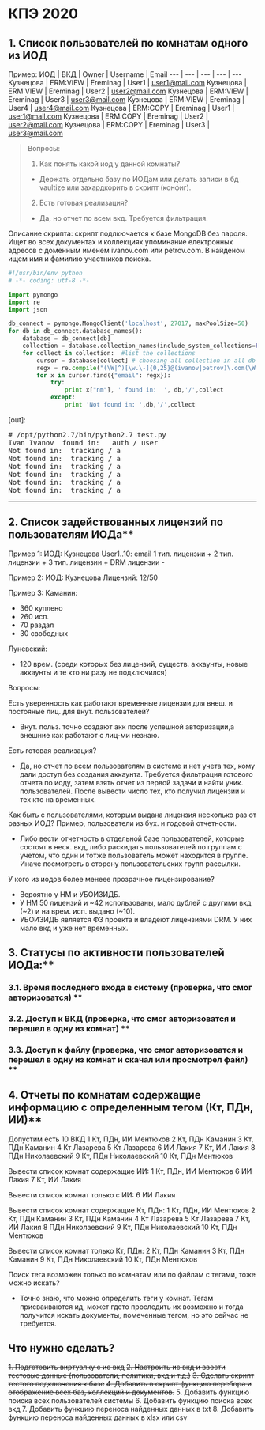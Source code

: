 # КПЭ 2020

## 1.  Список пользователей по комнатам одного из ИОД
 
Пример:
ИОД | ВКД | Owner | Username | Email
--- | --- | --- | --- | ---
Кузнецова | ERM:VIEW | Ereminag | User1 | user1@mail.com
Кузнецова | ERM:VIEW | Ereminag | User2 | user2@mail.com
Кузнецова | ERM:VIEW | Ereminag | User3 | user3@mail.com
Кузнецова | ERM:VIEW | Ereminag | User4 | user4@mail.com
Кузнецова | ERM:COPY | Ereminag | User1 | user1@mail.com
Кузнецова | ERM:COPY | Ereminag | User2 | user2@mail.com
Кузнецова | ERM:COPY | Ereminag | User3 | user3@mail.com


> Вопросы:
> 1.  Как понять какой иод у данной комнаты?
>  - Держать отдельно базу по ИОДам или делать записи в бд vaultize или захардкорить в скрипт (конфиг).
> 2. Есть готовая реализация?
>  - Да, но отчет по всем вкд. Требуется фильтрация.
 
Описание скрипта: скрипт подлкючается к базе MongoDB без пароля. Ищет во всех документах и коллекциях упоминание електронных адресов с доменным именем ivanov.com или petrov.com.
В найденом ищем имя и фамилию участников поиска.

```python
#!/usr/bin/env python
# -*- coding: utf-8 -*-

import pymongo
import re
import json

db_connect = pymongo.MongoClient('localhost', 27017, maxPoolSize=50)
for db in db_connect.database_names():
    database = db_connect[db]
    collection = database.collection_names(include_system_collections=False)
    for collect in collection:  #list the collections
        cursor = database[collect] # choosing all collection in all db
        regx = re.compile("(\W|^)[\w.\-]{0,25}@(ivanov|petrov)\.com(\W|$)", re.IGNORECASE)
        for x in cursor.find({"email": regx}):
            try:
                print x["nm"], ' found in:  ', db,'/',collect
            except:
                print 'Not found in: ',db,'/',collect
```
[out]: 
<pre>
# /opt/python2.7/bin/python2.7 test.py
Ivan Ivanov  found in:   auth / user
Not found in:  tracking / a
Not found in:  tracking / a
Not found in:  tracking / a
Not found in:  tracking / a
Not found in:  tracking / a
Not found in:  tracking / a
</pre>
---
 ## 2. Список задействованных лицензий по пользователям ИОДа**
 
Пример 1:
ИОД: Кузнецова
User1..10: email
1 тип. лицензии +
2 тип. лицензии +
3 тип. лицензии +
DRM лицензии -

Пример 2:
ИОД: Кузнецова
Лицензий: 12/50 

Пример 3:
Каманин: 
  - 360 куплено
  - 260 исп.
  - 70 раздал
  - 30 свободных

Луневский:
  - 120 врем. (среди которых без лицензий, существ. аккаунты, новые аккаунты и те кто ни разу не подключился)

Вопросы:

Есть уверенность как работают временные лицензии для внеш. и постояные лиц. для внут. пользователей?
  - Внут. польз. точно создают акк после успешной авторизации,а внешние как работают с лиц-ми незнаю. 

Есть готовая реализация?
 - Да, но отчет по всем пользователям в системе и нет учета тех, кому дали доступ без создания аккаунта. Требуется фильтрация готового отчета по иоду, затем взять отчет из первой задачи и найти уник. пользователей. После вывести число тех, кто получил лицензии и тех кто на временных.

Как быть с пользователями, которым выдана лицензия несколько раз от разных ИОД? Пример, пользователи из бух. и годовой отчетности.
  - Либо вести  отчетность в отдельной базе пользователей, которые состоят в неск. вкд, либо раскидать пользователей по группам с учетом, что один и тотже пользователь может находится в группе. Иначе посмотреть в сторону пользовательских групп рассылки.

У кого из иодов более менеее прозрачное лицензирование?
  - Вероятно у НМ и УБОИЗИДБ. 
  - У НМ 50 лицензий и ~42 использованы, мало дублей с другими вкд (~2) и на врем. исп. выдано (~10).
  - УБОИЗИДБ является ФЗ проекта и владеют лицензиями DRM. У них мало вкд и уже нет временных.

## 3. Статусы по активности пользователей ИОДа:**
### 3.1. Время последнего входа в систему (проверка, что смог авторизоватся) **
### 3.2. Доступ к ВКД (проверка, что смог авторизоватся и перешел в одну из комнат) **
### 3.3. Доступ к файлу (проверка, что смог авторизоватся и перешел в одну из комнат и скачал или просмотрел файл) **

## 4. Отчеты по комнатам содержащие информацию с определенным тегом (Кт, ПДн, ИИ)**

Допустим есть 10 ВКД
1 Кт, ПДн, ИИ     Ментюков
2 Кт, ПДн             Каманин
3 Кт, ПДн             Каманин
4 Кт                      Лазарева
5 Кт                      Лазарева
6 ИИ                     Лакия
7 Кт, ИИ               Лакия
8 ПДн                   Николаевский
9 Кт, ПДн             Николаевский
10 Кт, ПДн          Ментюков

Вывести список комнат 
содержащие ИИ:
1 Кт, ПДн, ИИ     Ментюков
6 ИИ                     Лакия
7 Кт, ИИ               Лакия

Вывести список комнат 
только с ИИ:
6 ИИ                     Лакия

Вывести список комнат 
содержащие Кт, ПДн:
1 Кт, ПДн, ИИ     Ментюков
2 Кт, ПДн             Каманин
3 Кт, ПДн             Каманин
4 Кт                      Лазарева
5 Кт                      Лазарева
7 Кт, ИИ               Лакия
8 ПДн                   Николаевский
9 Кт, ПДн             Николаевский
10 Кт, ПДн          Ментюков

Вывести список комнат 
только Кт, ПДн:
2 Кт, ПДн             Каманин
3 Кт, ПДн             Каманин
9 Кт, ПДн             Николаевский
10 Кт, ПДн          Ментюков

Поиск тега возможен только по комнатам или по файлам с тегами, тоже можно искать?
  - Точно знаю, что можно определить теги у комнат. Тегам присваиваются ид, может гдето проследить их возможно и тогда получится искать документы, помеченные тегом, но это сейчас не требуется.




## Что нужно сделать?
~~1. Подготовить виртуалку с ис вкд~~
~~2. Настроить ис вкд и ввести тестовые данные (пользователи, политики, вкд и т.д.)~~
~~3. Сделать скрипт тестого подключения к базе~~
~~4. Добавить в скрипт функцию перебора и отображение всех баз, коллекций и документов.~~
 5. Добавить функцию поиска всех пользователей системы
 6. Добавить функцию поиска всех вкд
 7. Добавить функцию переноса найденных данных в txt
 8. Добавить функцию переноса найденных данных в xlsx или csv





